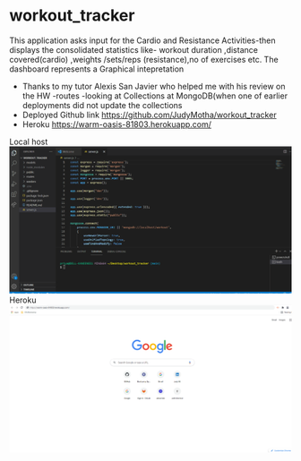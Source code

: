 # workout_tracker
This application  asks input for the Cardio and Resistance Activities-then displays the consolidated statistics like- workout duration ,distance covered(cardio) ,weights /sets/reps (resistance),no of exercises etc.
The dashboard represents a Graphical intepretation
* Thanks to my tutor Alexis San Javier who helped me with his review on the HW -routes -looking at Collections at MongoDB(when  one of earlier deployments did not update the collections
* Deployed Github link  https://github.com/JudyMotha/workout_tracker
* Heroku   https://warm-oasis-81803.herokuapp.com/

Local host<img src="./Workouts.gif">
Heroku  <img src="./WorkoutsHeroku.gif">
